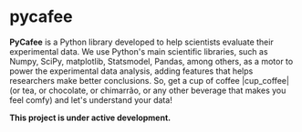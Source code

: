 # pycafee

**PyCafee** is a Python library developed to help scientists evaluate their experimental data. We use Python's main scientific libraries, such as Numpy, SciPy, matplotlib, Statsmodel, Pandas, among others, as a motor to power the experimental data analysis, adding features that helps researchers make better conclusions. So, get a cup of coffee |cup_coffee| (or tea, or chocolate, or chimarrão, or any other beverage that makes you feel comfy) and let's understand your data!



**This project is under active development.**
